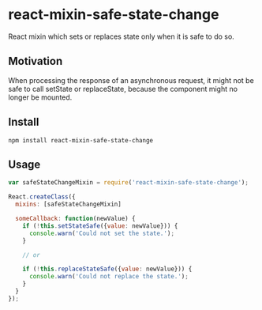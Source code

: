 react-mixin-safe-state-change
=============================

React mixin which sets or replaces state only when it is safe to do so.

## Motivation
When processing the response of an asynchronous request, it might not be safe to call setState or replaceState, because the component might no longer be mounted.


## Install
`npm install react-mixin-safe-state-change`

## Usage
```javascript
var safeStateChangeMixin = require('react-mixin-safe-state-change');

React.createClass({
  mixins: [safeStateChangeMixin]

  someCallback: function(newValue) {
    if (!this.setStateSafe({value: newValue})) {
      console.warn('Could not set the state.');
    }

    // or

    if (!this.replaceStateSafe({value: newValue})) {
      console.warn('Could not replace the state.');
    }
  }
});
```
